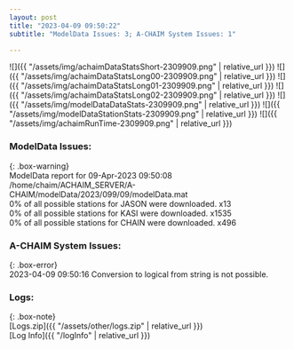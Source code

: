 ```yaml
---
layout: post
title: "2023-04-09 09:50:22"
subtitle: "ModelData Issues: 3; A-CHAIM System Issues: 1"

---
```


![]({{ "/assets/img/achaimDataStatsShort-2309909.png" | relative_url }})
![]({{ "/assets/img/achaimDataStatsLong00-2309909.png" | relative_url }})
![]({{ "/assets/img/achaimDataStatsLong01-2309909.png" | relative_url }})
![]({{ "/assets/img/achaimDataStatsLong02-2309909.png" | relative_url }})
![]({{ "/assets/img/modelDataDataStats-2309909.png" | relative_url }})
![]({{ "/assets/img/modelDataStationStats-2309909.png" | relative_url }})
![]({{ "/assets/img/achaimRunTime-2309909.png" | relative_url }})


### ModelData Issues:  
  
{: .box-warning}  
 ModelData report for 09-Apr-2023 09:50:08   
 /home/chaim/ACHAIM_SERVER/A-CHAIM/modelData/2023/099/09/modelData.mat   
 0% of all possible stations for JASON were downloaded. x13   
 0% of all possible stations for KASI were downloaded. x1535   
 0% of all possible stations for CHAIN were downloaded. x496   
  
### A-CHAIM System Issues:  
  
{: .box-error}  
2023-04-09 09:50:16 Conversion to logical from string is not possible.  

### Logs:  
  
{: .box-note}  
[Logs.zip]({{ "/assets/other/logs.zip" | relative_url }})  
[Log Info]({{ "/logInfo" | relative_url }})  
